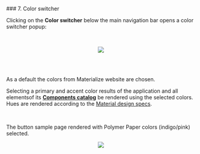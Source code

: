 <br>
### 7. Color switcher
<br>


Clicking on the **Color switcher** below the main navigation bar opens a color switcher popup:

<br>

<p align=center>
  <img src="http://i.imgur.com/2Gt7K7x.png"></img>
 <br><br>
</p>

<br>

As a default the colors from Materialize website are chosen.

Selecting a primary and accent color results of the application and all elementsof its **[Components catalog](#/samples)**  be rendered using the selected colors. Hues are rendered according to the [Material design specs](https://www.google.com/design/spec/style/color.html#color-color-palette).

<br>

The button sample page rendered with Polymer Paper colors (indigo/pink) selected.

<p align=center>
<img src="http://i.imgur.com/ee9PTMf.png"></img>
<br><br>
</p>

